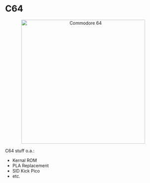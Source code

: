 # C64

<p align="center"><img width="400" alt="Commodore 64" src="https://github.com/user-attachments/assets/7d620319-b5ce-4414-b979-e3e7e383b91e"></p>

C64 stuff o.a.:
- Kernal ROM
- PLA Replacement
- SID Kick Pico
- etc.
